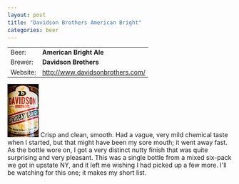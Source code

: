 ```yaml
---
layout: post
title: "Davidson Brothers American Bright"
categories: beer
---
```


|          |                                  |
|----------|----------------------------------|
| Beer:    | __American Bright Ale__          |
| Brewer:  | __Davidson Brothers__            |
| Website: | http://www.davidsonbrothers.com/ |


<a href="/assets/posts/IMG_0170_edited.jpg" data-lightbox="IMG_0170_edited" data-title="American Bright Ale" class="thumbnail"><img src="/assets/posts/tn_IMG_0170_edited.jpg"></a> Crisp and clean, smooth. Had a vague, very mild chemical taste when I started, but that might have been my sore mouth; it went away fast. As the bottle wore on, I got a very distinct nutty finish that was quite surprising and very pleasant. This was a single bottle from a mixed six-pack we got in upstate NY, and it left me wishing I had picked up a few more. I'll be watching for this one; it makes my short list.
